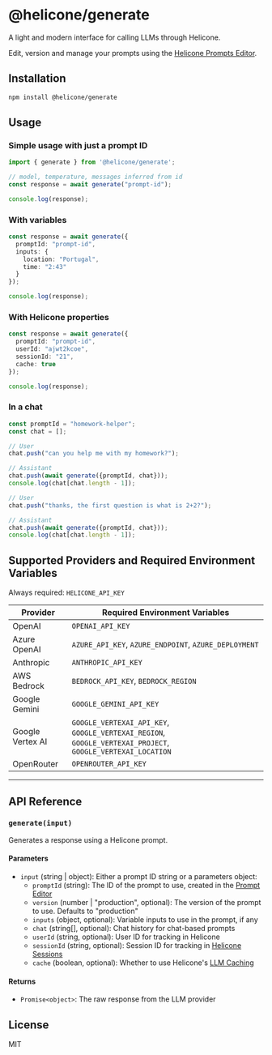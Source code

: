 # @helicone/generate

A light and modern interface for calling LLMs through Helicone.

Edit, version and manage your prompts using the [Helicone Prompts Editor](https://docs.helicone.ai/features/prompts/editor).

## Installation

```bash
npm install @helicone/generate
```

## Usage

### Simple usage with just a prompt ID

```typescript
import { generate } from '@helicone/generate';

// model, temperature, messages inferred from id
const response = await generate("prompt-id");

console.log(response);
```

### With variables

```typescript
const response = await generate({
  promptId: "prompt-id",
  inputs: {
    location: "Portugal",
    time: "2:43"
  }
});

console.log(response);
```

### With Helicone properties

```typescript
const response = await generate({
  promptId: "prompt-id",
  userId: "ajwt2kcoe",
  sessionId: "21",
  cache: true
});

console.log(response);
```

### In a chat

```typescript
const promptId = "homework-helper";
const chat = [];

// User
chat.push("can you help me with my homework?");

// Assistant
chat.push(await generate({promptId, chat}));
console.log(chat[chat.length - 1]);

// User
chat.push("thanks, the first question is what is 2+2?");

// Assistant
chat.push(await generate({promptId, chat}));
console.log(chat[chat.length - 1]);
```

## Supported Providers and Required Environment Variables

Always required: `HELICONE_API_KEY`

| Provider | Required Environment Variables |
|----------|-------------------------------|
| OpenAI | `OPENAI_API_KEY` |
| Azure OpenAI | `AZURE_API_KEY`, `AZURE_ENDPOINT`, `AZURE_DEPLOYMENT` |
| Anthropic | `ANTHROPIC_API_KEY` |
| AWS Bedrock | `BEDROCK_API_KEY`, `BEDROCK_REGION` |
| Google Gemini | `GOOGLE_GEMINI_API_KEY` |
| Google Vertex AI | `GOOGLE_VERTEXAI_API_KEY`, `GOOGLE_VERTEXAI_REGION`, `GOOGLE_VERTEXAI_PROJECT`, `GOOGLE_VERTEXAI_LOCATION` |
| OpenRouter | `OPENROUTER_API_KEY` |

---

## API Reference

### `generate(input)`

Generates a response using a Helicone prompt.

#### Parameters

- `input` (string | object): Either a prompt ID string or a parameters object:
  - `promptId` (string): The ID of the prompt to use, created in the [Prompt Editor](https://docs.helicone.ai/features/prompts/editor)
  - `version` (number | "production", optional): The version of the prompt to use. Defaults to "production"
  - `inputs` (object, optional): Variable inputs to use in the prompt, if any
  - `chat` (string[], optional): Chat history for chat-based prompts
  - `userId` (string, optional): User ID for tracking in Helicone
  - `sessionId` (string, optional): Session ID for tracking in [Helicone Sessions](https://docs.helicone.ai/features/sessions)
  - `cache` (boolean, optional): Whether to use Helicone's [LLM Caching
](https://docs.helicone.ai/features/advanced-usage/caching)


#### Returns

- `Promise<object>`: The raw response from the LLM provider

## License

MIT
 

